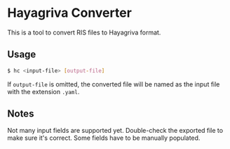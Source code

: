 # Hayagriva Converter

This is a tool to convert RIS files to Hayagriva format.

## Usage

```bash
$ hc <input-file> [output-file]
```

If `output-file` is omitted, the converted file will be named as the input file with the extension `.yaml`.

## Notes

Not many input fields are supported yet.
Double-check the exported file to make sure it's correct.
Some fields have to be manually populated.
